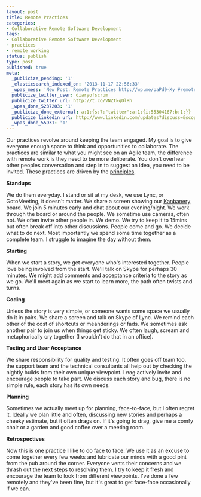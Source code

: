 ```yaml
---
layout: post
title: Remote Practices
categories:
- Collaborative Remote Software Development
tags:
- Collaborative Remote Software Development
- practices
- remote working
status: publish
type: post
published: true
meta:
  _publicize_pending: '1'
  _elasticsearch_indexed_on: '2013-11-17 22:56:33'
  _wpas_mess: 'New Post: Remote Practices http://wp.me/paPd9-Xy #remote #collaboration'
  publicize_twitter_user: diaryofscrum
  publicize_twitter_url: http://t.co/VNZtkqOlRh
  _wpas_done_5237203: '1'
  _publicize_done_external: a:1:{s:7:"twitter";a:1:{i:55304167;b:1;}}
  publicize_linkedin_url: http://www.linkedin.com/updates?discuss=&scope=56622598&stype=M&topic=5807974279421517825&type=U&a=1hgR
  _wpas_done_55931: '1'
---
```

Our practices revolve around keeping the team engaged. My goal is to give everyone enough space to think and opportunities to collaborate. The practices are similar to what you might see on an Agile team, the difference with remote work is they need to be more deliberate. You don't overhear other peoples conversation and step in to suggest an idea, you need to be invited. These practices are driven by the <a title="Some Principles for Collaborative Remote Software Development" href="http://diaryofascrummaster.wordpress.com/2013/11/06/some-principles-for-collaborative-remote-software-development/">principles</a>.

<strong>Standups</strong>

We do them everyday. I stand or sit at my desk, we use Lync, or GotoMeeting, it doesn't matter. We share a screen showing our <a href="https://kanbanery.com/">Kanbanery</a> board. We join 5 minutes early and chat about our evening/night. We work through the board or around the people. We sometime use cameras, often not. We often invite other people in. We demo. We try to keep it to 15mins but often break off into other discussions. People come and go. We decide what to do next. Most importantly we spend some time together as a complete team. I struggle to imagine the day without them.

<strong>Starting</strong>

When we start a story, we get everyone who's interested together. People love being involved from the start. We'll talk on Skype for perhaps 30 minutes. We might add comments and acceptance criteria to the story as we go. We'll meet again as we start to learn more, the path often twists and turns.

<strong>Coding</strong>

Unless the story is very simple, or someone wants some space we usually do it in pairs. We share a screen and talk on Skype of Lync. We remind each other of the cost of shortcuts or meanderings or fads. We sometimes ask another pair to join us when things get sticky. We often laugh, scream and metaphorically cry together (I wouldn't do that in an office).

<strong>Testing and User Acceptance</strong>

We share responsibility for quality and testing. It often goes off team too, the support team and the technical consultants all help out by checking the nightly builds from their own unique viewpoint. I <del>nag</del> actively invite and encourage people to take part. We discuss each story and bug, there is no simple rule, each story has its own needs.

<strong>Planning</strong>

Sometimes we actually meet up for planning, face-to-face, but I often regret it. Ideally we plan little and often, discussing new stories and perhaps a cheeky estimate, but it often drags on. If it's going to drag, give me a comfy chair or a garden and good coffee over a meeting room.

<strong>Retrospectives</strong>

Now this is one practice I like to do face to face. We use it as an excuse to come together every few weeks and lubricate our minds with a good pint from the pub around the corner. Everyone vents their concerns and we thrash out the next steps to resolving them. I try to keep it fresh and encourage the team to look from different viewpoints. I've done a few remotely and they've been fine, but it's great to get face-face occasionally if we can.
